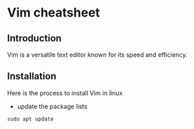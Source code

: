 # Vim cheatsheet
## Introduction
Vim is a versatile text editor known for its speed and efficiency.
## Installation
Here is the process to install Vim in linux
- update the package lists
```bash
sudo apt update
```

